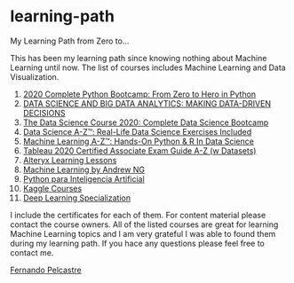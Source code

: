# learning-path
My Learning Path from Zero to...

This has been my learning path since knowing nothing about Machine Learning until now.
The list of courses includes Machine Learning and Data Visualization.

1. [2020 Complete Python Bootcamp: From Zero to Hero in Python](https://www.udemy.com/course/complete-python-bootcamp/)
2. [DATA SCIENCE AND BIG DATA ANALYTICS: MAKING DATA-DRIVEN DECISIONS](https://learn-xpro.mit.edu/data-science)
3. [The Data Science Course 2020: Complete Data Science Bootcamp](https://www.udemy.com/course/the-data-science-course-complete-data-science-bootcamp/)
4. [Data Science A-Z™: Real-Life Data Science Exercises Included](https://www.udemy.com/course/datascience/)
5. [Machine Learning A-Z™: Hands-On Python & R In Data Science](https://www.udemy.com/course/machinelearning/)
6. [Tableau 2020 Certified Associate Exam Guide A-Z (w Datasets)](https://www.udemy.com/course/tableau-certified-associate-exam-guide/)
7. [Alteryx Learning Lessons](https://community.alteryx.com/t5/Interactive-Lessons/tkb-p/interactive-lessons)
8. [Machine Learning by Andrew NG](https://www.coursera.org/learn/machine-learning)
9. [Python para Inteligencia Artificial](https://www.actumlogos.com/python-para-ia-remoto.html)
10. [Kaggle Courses](https://www.kaggle.com/learn/overview)
11. [Deep Learning Specialization](https://www.coursera.org/specializations/deep-learning)

I include the certificates for each of them. For content material please contact the course owners. 
All of the listed courses are great for learning Machine Learning topics and I am very grateful I was able to found them during my learning path. If you hace any questions please feel free to contact me.

[Fernando Pelcastre](mailto:lfernando_pr@hotmail.com)
